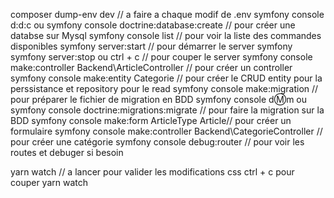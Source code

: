 composer dump-env dev // a faire a chaque modif de .env
symfony console d:d:c ou symfony console doctrine:database:create // pour créer une databse sur Mysql
symfony console list // pour voir la liste des commandes disponibles
 symfony server:start // pour démarrer le server symfony
 symfony server:stop ou ctrl + c // pour couper le server
 symfony console make:controller Backend\ArticleController // pour créer un controller
 symfony console make:entity Categorie // pour créer le CRUD entity pour la perssistance et repository pour le read
 symfony console make:migration // pour préparer le fichier de migration en BDD
 symfony console d:m:m  ou symfony console doctrine:migrations:migrate // pour faire la migration sur la BDD
symfony console make:form ArticleType Article// pour créer un formulaire
symfony console make:controller Backend\CategorieController // pour créer une catégorie
symfony console debug:router // pour voir les routes et debuger si besoin

yarn watch // a lancer pour valider les modifications css ctrl + c pour couper yarn watch

